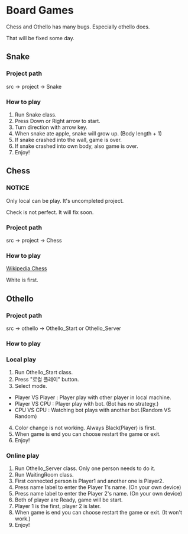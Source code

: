 # Board Games

Chess and Othello has many bugs. Especially othello does.

That will be fixed some day.

## Snake

### Project path
src → project → Snake

### How to play
1. Run Snake class.
2. Press Down or Right arrow to start.
3. Turn direction with arrow key.
4. When snake ate apple, snake will grow up. (Body length + 1)
5. If snake crashed into the wall, game is over.
6. If snake crashed into own body, also game is over.
7. Enjoy!

## Chess
### NOTICE
Only local can be play.
It's uncompleted project.

Check is not perfect.
It will fix soon.

### Project path
src → project → Chess

### How to play
[Wikipedia Chess](https://en.wikipedia.org/wiki/Chess)

White is first.

## Othello

### Project path
src → othello → Othello_Start or Othello_Server

### How to play
### Local play

1. Run Othello_Start class.
2. Press "로컬 플레이" button.
3. Select mode.
  + Player VS Player : Player play with other player in local machine.
  + Player VS CPU : Player play with bot. (Bot has no strategy.)
  + CPU VS CPU : Watching bot plays with another bot.(Random VS Random)
4. Color change is not working. Always Black(Player) is first.
5. When game is end you can choose restart the game or exit.
6. Enjoy!

### Online play

1. Run Othello_Server class. Only one person needs to do it.
2. Run WaitingRoom class.
3. First connected person is Player1 and another one is Player2.
4. Press name label to enter the Player 1's name. (On your own device)
5. Press name label to enter the Player 2's name. (On your own device)
6. Both of player are Ready, game will be start.
7. Player 1 is the first, player 2 is later.
8. When game is end you can choose restart the game or exit. (It won't work.)
9. Enjoy!
